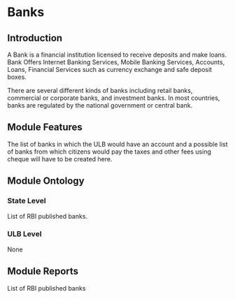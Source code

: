 # Banks

## Introduction

A Bank is a financial institution licensed to receive deposits and make loans. Bank Offers Internet Banking Services, Mobile Banking Services, Accounts, Loans, Financial Services such as currency exchange and safe deposit boxes.

There are several different kinds of banks including retail banks, commercial or corporate banks, and investment banks. In most countries, banks are regulated by the national government or central bank.

## Module Features

The list of banks in which the ULB would have an account and a possible list of banks from which citizens would pay the taxes and other fees using cheque will have to be created here.

## Module Ontology

### State Level

List of RBI published banks.

### ULB Level

None

## Module Reports

List of RBI published banks


